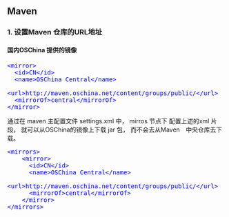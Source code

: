 <style type="text/css">
code {
	color:blue;
	font-size: 14px;
}
</style>


## Maven

### 1. 设置Maven 仓库的URL地址

#### 国内OSChina 提供的镜像
	<mirror>
      <id>CN</id>
      <name>OSChina Central</name>                                                                                                                       
      <url>http://maven.oschina.net/content/groups/public/</url>
      <mirrorOf>central</mirrorOf>
    </mirror>

通过在 maven 主配置文件 settings.xml 中， mirros 节点下 配置上述的xml 片段， 就可以从OSChina的镜像上下载 jar 包， 而不会去从Maven　中央仓库去下载。

	<mirrors>
		<mirror>
	      <id>CN</id>
	      <name>OSChina Central</name>                                                                                                                       
	      <url>http://maven.oschina.net/content/groups/public/</url>
		  <mirrorOf>central</mirrorOf>
	    </mirror>
	</mirrors>

